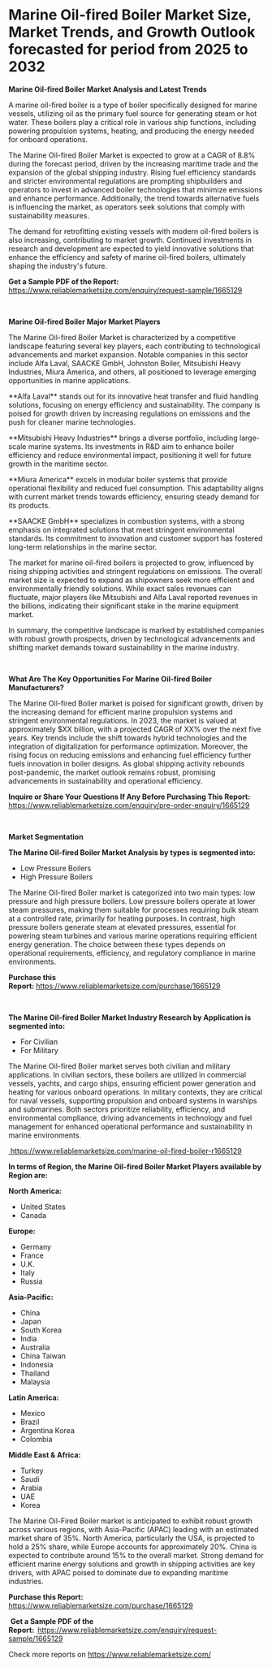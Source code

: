 <p><h1>Marine Oil-fired Boiler Market Size, Market Trends, and Growth Outlook forecasted for period from 2025 to 2032</h1></p><p><strong>Marine Oil-fired Boiler Market Analysis and Latest Trends</strong></p>
<p><p>A marine oil-fired boiler is a type of boiler specifically designed for marine vessels, utilizing oil as the primary fuel source for generating steam or hot water. These boilers play a critical role in various ship functions, including powering propulsion systems, heating, and producing the energy needed for onboard operations.</p><p>The Marine Oil-fired Boiler Market is expected to grow at a CAGR of 8.8% during the forecast period, driven by the increasing maritime trade and the expansion of the global shipping industry. Rising fuel efficiency standards and stricter environmental regulations are prompting shipbuilders and operators to invest in advanced boiler technologies that minimize emissions and enhance performance. Additionally, the trend towards alternative fuels is influencing the market, as operators seek solutions that comply with sustainability measures. </p><p>The demand for retrofitting existing vessels with modern oil-fired boilers is also increasing, contributing to market growth. Continued investments in research and development are expected to yield innovative solutions that enhance the efficiency and safety of marine oil-fired boilers, ultimately shaping the industry's future.</p></p>
<p><strong>Get a Sample PDF of the Report:&nbsp;</strong> <a href="https://www.reliablemarketsize.com/enquiry/request-sample/1665129?utm_campaign=2753&utm_medium=2&utm_source=Github&utm_content=ia&utm_term=27022025&utm_id=marine-oil-fired-boiler">https://www.reliablemarketsize.com/enquiry/request-sample/1665129</a></p>
<p>&nbsp;</p>
<p><strong>Marine Oil-fired Boiler Major Market Players</strong></p>
<p><p>The Marine Oil-fired Boiler Market is characterized by a competitive landscape featuring several key players, each contributing to technological advancements and market expansion. Notable companies in this sector include Alfa Laval, SAACKE GmbH, Johnston Boiler, Mitsubishi Heavy Industries, Miura America, and others, all positioned to leverage emerging opportunities in marine applications.</p><p>**Alfa Laval** stands out for its innovative heat transfer and fluid handling solutions, focusing on energy efficiency and sustainability. The company is poised for growth driven by increasing regulations on emissions and the push for cleaner marine technologies.</p><p>**Mitsubishi Heavy Industries** brings a diverse portfolio, including large-scale marine systems. Its investments in R&D aim to enhance boiler efficiency and reduce environmental impact, positioning it well for future growth in the maritime sector.</p><p>**Miura America** excels in modular boiler systems that provide operational flexibility and reduced fuel consumption. This adaptability aligns with current market trends towards efficiency, ensuring steady demand for its products.</p><p>**SAACKE GmbH** specializes in combustion systems, with a strong emphasis on integrated solutions that meet stringent environmental standards. Its commitment to innovation and customer support has fostered long-term relationships in the marine sector.</p><p>The market for marine oil-fired boilers is projected to grow, influenced by rising shipping activities and stringent regulations on emissions. The overall market size is expected to expand as shipowners seek more efficient and environmentally friendly solutions. While exact sales revenues can fluctuate, major players like Mitsubishi and Alfa Laval reported revenues in the billions, indicating their significant stake in the marine equipment market.</p><p>In summary, the competitive landscape is marked by established companies with robust growth prospects, driven by technological advancements and shifting market demands toward sustainability in the marine industry.</p></p>
<p>&nbsp;</p>
<p><strong>What Are The Key Opportunities For Marine Oil-fired Boiler Manufacturers?</strong></p>
<p><p>The Marine Oil-fired Boiler market is poised for significant growth, driven by the increasing demand for efficient marine propulsion systems and stringent environmental regulations. In 2023, the market is valued at approximately $XX billion, with a projected CAGR of XX% over the next five years. Key trends include the shift towards hybrid technologies and the integration of digitalization for performance optimization. Moreover, the rising focus on reducing emissions and enhancing fuel efficiency further fuels innovation in boiler designs. As global shipping activity rebounds post-pandemic, the market outlook remains robust, promising advancements in sustainability and operational efficiency.</p></p>
<p><strong>Inquire or Share Your Questions If Any Before Purchasing This Report:</strong> <a href="https://www.reliablemarketsize.com/enquiry/pre-order-enquiry/1665129?utm_campaign=2753&utm_medium=2&utm_source=Github&utm_content=ia&utm_term=27022025&utm_id=marine-oil-fired-boiler">https://www.reliablemarketsize.com/enquiry/pre-order-enquiry/1665129</a></p>
<p>&nbsp;</p>
<p><strong>Market Segmentation</strong></p>
<p><strong>The Marine Oil-fired Boiler Market Analysis by types is segmented into:</strong></p>
<p><ul><li>Low Pressure Boilers</li><li>High Pressure Boilers</li></ul></p>
<p><p>The Marine Oil-fired Boiler market is categorized into two main types: low pressure and high pressure boilers. Low pressure boilers operate at lower steam pressures, making them suitable for processes requiring bulk steam at a controlled rate, primarily for heating purposes. In contrast, high pressure boilers generate steam at elevated pressures, essential for powering steam turbines and various marine operations requiring efficient energy generation. The choice between these types depends on operational requirements, efficiency, and regulatory compliance in marine environments.</p></p>
<p><strong>Purchase this Report:&nbsp;</strong><a href="https://www.reliablemarketsize.com/purchase/1665129?utm_campaign=2753&utm_medium=2&utm_source=Github&utm_content=ia&utm_term=27022025&utm_id=marine-oil-fired-boiler">https://www.reliablemarketsize.com/purchase/1665129</a></p>
<p>&nbsp;</p>
<p><strong>The Marine Oil-fired Boiler Market Industry Research by Application is segmented into:</strong></p>
<p><ul><li>For Civilian</li><li>For Military</li></ul></p>
<p><p>The Marine Oil-fired Boiler market serves both civilian and military applications. In civilian sectors, these boilers are utilized in commercial vessels, yachts, and cargo ships, ensuring efficient power generation and heating for various onboard operations. In military contexts, they are critical for naval vessels, supporting propulsion and onboard systems in warships and submarines. Both sectors prioritize reliability, efficiency, and environmental compliance, driving advancements in technology and fuel management for enhanced operational performance and sustainability in marine environments.</p></p>
<p><a href="https://www.reliablemarketsize.com/marine-oil-fired-boiler-r1665129?utm_campaign=2753&utm_medium=2&utm_source=Github&utm_content=ia&utm_term=27022025&utm_id=marine-oil-fired-boiler">&nbsp;https://www.reliablemarketsize.com/marine-oil-fired-boiler-r1665129</a></p>
<p><strong>In terms of Region, the Marine Oil-fired Boiler Market Players available by Region are:</strong></p>
<p>
    <p> <strong> North America: </strong>
        <ul>
            <li>United States</li>
            <li>Canada</li>
        </ul>
        </p> 
    <p> <strong> Europe: </strong>
        <ul>
            <li>Germany</li>
            <li>France</li>
            <li>U.K.</li>
            <li>Italy</li>
            <li>Russia</li>
        </ul>
        </p> 
    <p> <strong> Asia-Pacific: </strong>
        <ul>
            <li>China</li>
            <li>Japan</li>
            <li>South Korea</li>
            <li>India</li>
            <li>Australia</li>
            <li>China Taiwan</li>
            <li>Indonesia</li>
            <li>Thailand</li>
            <li>Malaysia</li>
        </ul>
        </p> 
    <p> <strong> Latin America: </strong>
        <ul>
            <li>Mexico</li>
            <li>Brazil</li>
            <li>Argentina Korea</li>
            <li>Colombia</li>
        </ul>
        </p> 
    <p> <strong> Middle East & Africa: </strong>
        <ul>
            <li>Turkey</li>
            <li>Saudi</li>
            <li>Arabia</li>
            <li>UAE</li>
            <li>Korea</li>
        </ul>
    </p>
    </p>
<p><p>The Marine Oil-Fired Boiler market is anticipated to exhibit robust growth across various regions, with Asia-Pacific (APAC) leading with an estimated market share of 35%. North America, particularly the USA, is projected to hold a 25% share, while Europe accounts for approximately 20%. China is expected to contribute around 15% to the overall market. Strong demand for efficient marine energy solutions and growth in shipping activities are key drivers, with APAC poised to dominate due to expanding maritime industries.</p></p>
<p><strong>Purchase this Report: </strong><a href="https://www.reliablemarketsize.com/purchase/1665129?utm_campaign=2753&utm_medium=2&utm_source=Github&utm_content=ia&utm_term=27022025&utm_id=marine-oil-fired-boiler">https://www.reliablemarketsize.com/purchase/1665129</a></p>
<p>&nbsp;<strong>Get a Sample PDF of the Report:&nbsp;&nbsp;</strong><a href="https://www.reliablemarketsize.com/enquiry/request-sample/1665129?utm_campaign=2753&utm_medium=2&utm_source=Github&utm_content=ia&utm_term=27022025&utm_id=marine-oil-fired-boiler">https://www.reliablemarketsize.com/enquiry/request-sample/1665129</a></p>
<p><strong></strong></p>
<p>Check more reports on <a href="https://www.reliablemarketsize.com/?utm_campaign=2753&utm_medium=2&utm_source=Github&utm_content=ia&utm_term=27022025&utm_id=marine-oil-fired-boiler">https://www.reliablemarketsize.com/</a></p>